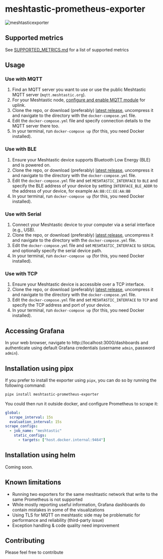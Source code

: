 # meshtastic-prometheus-exporter

![meshtasticexporter](https://github.com/artiommocrenco/meshtastic-prometheus-exporter/assets/28516476/162a2fab-5804-46d0-a97a-aa84e388ef58)

## Supported metrics

See [SUPPORTED_METRICS.md](SUPPORTED_METRICS.md) for a list of supported metrics

## Usage

### Use with MQTT

1. Find an MQTT server you want to use or use the public Meshtastic MQTT server (`mqtt.meshtastic.org`).
2. For your Meshtastic node, [configure and enable MQTT module](https://meshtastic.org/docs/configuration/module/mqtt/) for uplink.
3. Clone the repo, or download (preferably) [latest release](https://github.com/artiommocrenco/meshtastic-prometheus-exporter/releases/latest), uncompress it and navigate to the directory with the `docker-compose.yml` file.
4. Edit the `docker-compose.yml` file and specify connection details to the MQTT server there too.
5. In your terminal, run `docker-compose up` (for this, you need Docker installed).

### Use with BLE

1. Ensure your Meshtastic device supports Bluetooth Low Energy (BLE) and is powered on.
2. Clone the repo, or download (preferably) [latest release](https://github.com/artiommocrenco/meshtastic-prometheus-exporter/releases/latest), uncompress it and navigate to the directory with the `docker-compose.yml` file.
3. Edit the `docker-compose.yml` file and set `MESHTASTIC_INTERFACE` to `BLE` and specify the BLE address of your device by setting `INTERFACE_BLE_ADDR` to the address of your device, for example `AA:BB:CC:EE:AA:BB`
4. In your terminal, run `docker-compose up` (for this, you need Docker installed).

### Use with Serial

1. Connect your Meshtastic device to your computer via a serial interface (e.g., USB).
2. Clone the repo, or download (preferably) [latest release](https://github.com/artiommocrenco/meshtastic-prometheus-exporter/releases/latest), uncompress it and navigate to the directory with the `docker-compose.yml` file.
3. Edit the `docker-compose.yml` file and set `MESHTASTIC_INTERFACE` to `SERIAL` and optionally specify the serial device path.
4. In your terminal, run `docker-compose up` (for this, you need Docker installed).

### Use with TCP

1. Ensure your Meshtastic device is accessible over a TCP interface.
2. Clone the repo, or download (preferably) [latest release](https://github.com/artiommocrenco/meshtastic-prometheus-exporter/releases/latest), uncompress it and navigate to the directory with the `docker-compose.yml` file.
3. Edit the `docker-compose.yml` file and set `MESHTASTIC_INTERFACE` to `TCP` and specify the TCP address and port of your device.
4. In your terminal, run `docker-compose up` (for this, you need Docker installed).

## Accessing Grafana

In your web browser, navigate to http://localhost:3000/dashboards and authenticate using default Grafana credentials (username `admin`, password `admin`).

## Installation using pipx

If you prefer to install the exporter using `pipx`, you can do so by running the following command:

```bash
pipx install meshtastic-prometheus-exporter
```

You could then run it outside docker, and configure Prometheus to scrape it:

```yaml
global:
  scrape_interval: 15s
  evaluation_interval: 15s
scrape_configs:
  - job_name: "meshtastic"
    static_configs:
      - targets: ["host.docker.internal:9464"]
```

## Installation using helm

Coming soon.

## Known limitations

* Running two exporters for the same meshtastic network that write to the same Prometheus is not supported
* While mostly reporting useful information, Grafana dashboards do contain mistakes in some of the visualizations
* Using TLS for MQTT on meshtastic side may be problematic for performance and reliability (third-party issue)
* Exception handling & code quality need improvement

## Contributing

Please feel free to contribute
